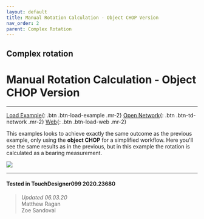```yaml
---
layout: default
title: Manual Rotation Calculation - Object CHOP Version
nav_order: 2
parent: Complex Rotation
---
```


## Complex rotation
# Manual Rotation Calculation - Object CHOP Version

*****

[Load Example](?actionable=1&action=load_tox&remotePath=https://github.com/mir-lab/touchdesigner-instancing-examples-code/raw/main/tox/012-complex-rotation/container_manual_rotation_calculation_with_object_chop.tox){: .btn .btn-load-example .mr-2}
[Open Network](?actionable=1&action=open_floating_network){: .btn .btn-td-network .mr-2}
[Web](?actionable=1&action=open_in_browser){: .btn .btn-load-web .mr-2}

This examples looks to achieve exactly the same outcome as the previous example, only using the **object CHOP** for a simplified workflow. Here you'll see the same results as in the previous, but in this example the rotation is calculated as a bearing measurement.

![](/img/complex-rotation/manual-rotation-object/manual-rotation-object-01.jpg)	

---

#### Tested in TouchDesigner099 2020.23680 
>*Updated 06.03.20*  
Matthew Ragan  
Zoe Sandoval   